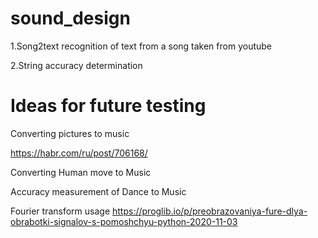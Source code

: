# sound_design
1.Song2text recognition of text from a song taken from youtube

2.String accuracy determination


# Ideas for future testing
Converting pictures to music

https://habr.com/ru/post/706168/

Converting Human move to Music

Accuracy measurement of Dance to Music


Fourier transform usage
https://proglib.io/p/preobrazovaniya-fure-dlya-obrabotki-signalov-s-pomoshchyu-python-2020-11-03
